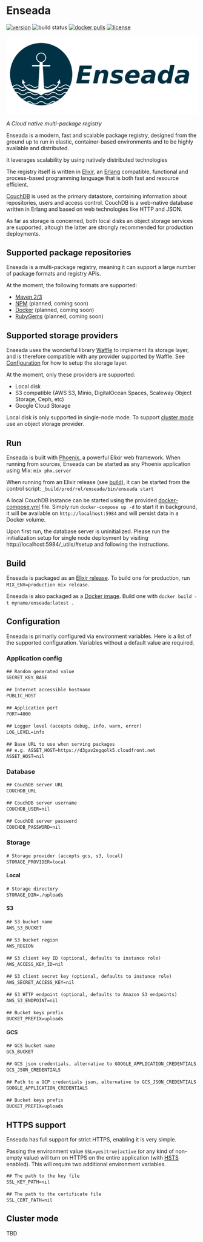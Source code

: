 # Enseada
[![version](https://img.shields.io/github/v/release/enseadaio/enseada?sort=semver)](https://github.com/enseadaio/enseada/releases/latest)
![build status](https://github.com/enseadaio/enseada/workflows/master/badge.svg)
[![docker pulls](https://img.shields.io/docker/pulls/enseada/enseada)](https://hub.docker.com/r/enseada/enseada)
[![license](https://img.shields.io/github/license/enseadaio/enseada)](./LICENSE)

![logo](./.github/logo-white.png)

*A Cloud native multi-package registry*  

Enseada is a modern, fast and scalable package registry, designed from the ground up to run in elastic, container-based environments and to be highly available and distributed.

It leverages scalability by using natively distributed technologies

The registry itself is written in [Elixir](https://elixir-lang.org), an [Erlang](https://www.erlang.org/) compatible,
functional and process-based programming language that is both fast and resource efficient.

[CouchDB](https://couchdb.apache.org/) is used as the primary datastore, containing information about
repositories, users and access control. CouchDB is a web-native database written in Erlang and based on web technologies
like HTTP and JSON.

As far as storage is concerned, both local disks an object storage services are supported, altough
the latter are strongly recommended for production deployments.

## Supported package repositories

Enseada is a multi-package registry, meaning it can support a large number of package 
formats and registry APIs.

At the moment, the following formats are supported:

- [Maven 2/3](https://maven.apache.org/guides/introduction/introduction-to-repositories.html)
- [NPM](https://github.com/npm/registry/blob/master/docs/REGISTRY-API.md) (planned, coming soon)
- [Docker](https://docs.docker.com/registry/spec/api/) (planned, coming soon)
- [RubyGems](https://rubygems.org) (planned, coming soon)

## Supported storage providers

Enseada uses the wonderful library [Waffle](https://github.com/stavro/arc) to implement
its storage layer, and is therefore compatible with any provider supported by Waffle.
See [Configuration](#configuration) for how to setup the storage layer.

At the moment, only these providers are supported:

- Local disk
- S3 compatible (AWS S3, Minio, DigitalOcean Spaces, Scaleway Object Storage, Ceph, etc)
- Google Cloud Storage

Local disk is only supported in single-node mode. To support [cluster mode](#cluster-mode) use an object storage provider.

## Run
Enseada is built with [Phoenix](https://www.phoenixframework.org/), a powerful Elixir web framework.
When running from sources, Enseada can be started as any Phoenix application using Mix:
`mix phx.server`

When running from an Elixir release (see [build](#build)), it can be started from the control script:
`_build/prod/rel/enseada/bin/enseada start`

A local CouchDB instance can be started using the provided [docker-compose.yml](./docker-compose.yml) file.
Simply run `docker-compose up -d` to start it in background, it will be available on `http://localhost:5984` and will
persist data in a Docker volume.

Upon first run, the database server is uninitialized. Please run the initialization setup for 
single node deployment by visiting http://localhost:5984/_utils/#setup and following the instructions.

## Build
Enseada is packaged as an [Elixir release](https://hexdocs.pm/mix/Mix.Tasks.Release.html).
To build one for production, run `MIX_ENV=production mix release`.

Enseada is also packaged as a [Docker image](https://www.docker.com/). Build one with `docker build -t myname/enseada:latest .`

## Configuration
Enseada is primarily configured via environment variables. Here is a list of the supported configuration.
Variables without a default value are required.

### Application config
```.env
## Random generated value
SECRET_KEY_BASE

## Internet accessible hostname
PUBLIC_HOST

## Application port
PORT=4000

## Logger level (accepts debug, info, warn, error)
LOG_LEVEL=info

## Base URL to use when serving packages 
## e.g. ASSET_HOST=https://d3gav2egqolk5.cloudfront.net
ASSET_HOST=nil
```

### Database

```.env
## CouchDB server URL
COUCHDB_URL

## CouchDB server username
COUCHDB_USER=nil

## CouchDB server password
COUCHDB_PASSWORD=nil
```

### Storage

```.env
# Storage provider (accepts gcs, s3, local) 
STORAGE_PROVIDER=local
```

#### Local
```.env
# Storage directory
STORAGE_DIR=./uploads
```

#### S3
```.env
## S3 bucket name
AWS_S3_BUCKET

## S3 bucket region
AWS_REGION

## S3 client key ID (optional, defaults to instance role)
AWS_ACCESS_KEY_ID=nil

## S3 client secret key (optional, defaults to instance role)
AWS_SECRET_ACCESS_KEY=nil

## S3 HTTP endpoint (optional, defaults to Amazon S3 endpoints)
AWS_S3_ENDPOINT=nil

## Bucket keys prefix
BUCKET_PREFIX=uploads
```

#### GCS
```.env
## GCS bucket name
GCS_BUCKET

## GCS json credentials, alternative to GOOGLE_APPLICATION_CREDENTIALS
GCS_JSON_CREDENTIALS

## Path to a GCP credentials json, alternative to GCS_JSON_CREDENTIALS 
GOOGLE_APPLICATION_CREDENTIALS

## Bucket keys prefix
BUCKET_PREFIX=uploads
```


## HTTPS support
Enseada has full support for strict HTTPS, enabling it is very simple.

Passing the environment value `SSL=yes|true|active` (or any kind of non-empty value) will turn on
HTTPS on the entire application (with [HSTS](https://en.wikipedia.org/wiki/HTTP_Strict_Transport_Security) enabled). This will require two
additional environment variables.

```.env
## The path to the key file
SSL_KEY_PATH=nil

## The path to the certificate file
SSL_CERT_PATH=nil
```

## Cluster mode
TBD